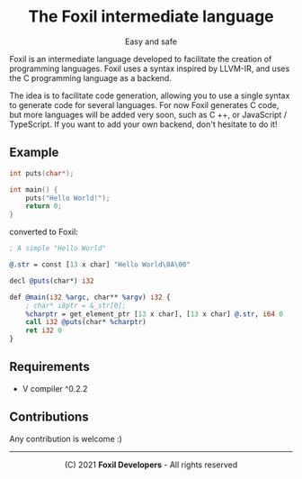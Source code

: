 <div align="center">

# The Foxil intermediate language 

Easy and safe

</div>

Foxil is an intermediate language developed to facilitate the creation of programming
languages. Foxil uses a syntax inspired by LLVM-IR, and uses the C programming language
as a backend.

The idea is to facilitate code generation, allowing you to use a single syntax to
generate code for several languages. For now Foxil generates C code, but more languages
will be added very soon, such as C ++, or JavaScript / TypeScript. If you want to add
your own backend, don't hesitate to do it!

## Example

```c
int puts(char*);

int main() {
    puts("Hello World!");
    return 0;
}
```

converted to Foxil:

```llvm
; A simple "Hello World"

@.str = const [13 x char] "Hello World\0A\00"

decl @puts(char*) i32

def @main(i32 %argc, char** %argv) i32 {
    ; char* i8ptr = &_str[0];
    %charptr = get_element_ptr [13 x char], [13 x char] @.str, i64 0
    call i32 @puts(char* %charptr)
    ret i32 0
}
```

## Requirements

* V compiler ^0.2.2

## Contributions

Any contribution is welcome :)

* * *

<div align="center">

(C) 2021 **Foxil Developers** - All rights reserved

</div>
